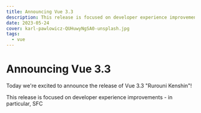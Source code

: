 ```yaml
---
title: Announcing Vue 3.3
description: This release is focused on developer experience improvements and bug fixes.
date: 2023-05-24
cover: karl-pawlowicz-QUHuwyNgSA0-unsplash.jpg
tags:
  - vue
---
```


# Announcing Vue 3.3

Today we're excited to announce the release of Vue 3.3 "Rurouni Kenshin"!

This release is focused on developer experience improvements - in particular, SFC <script setup> usage with TypeScript. Together with the 1.6 release of Vue Language Tools (previously known as Volar), we have resolved many long-standing pain points when using Vue with TypeScript.

This post provides an overview of the highlighted features in 3.3. For the full list of changes, please consult the full changelog on GitHub.

## `<script setup>` + TypeScript DX Improvements

### Imported and Complex Types Support in Macros

Previously, types used in the type parameter position of defineProps and defineEmits were limited to local types, and only supported type literals and interfaces. This is because Vue needs to be able to analyze the properties on the props interface in order to generate corresponding runtime options.

This limitation is now resolved in 3.3. The compiler can now resolve imported types, and supports a limited set of complex types:

```vue
<script setup lang="ts">
import type { Props } from "./foo";

// imported + intersection type
defineProps<Props & { extraProp?: string }>();
</script>
```

Do note that complex types support is AST-based and therefore not 100% comprehensive. Some complex types that require actual type analysis, e.g. conditional types, are not supported. You can use conditional types for the type of a single prop, but not the entire props object.
